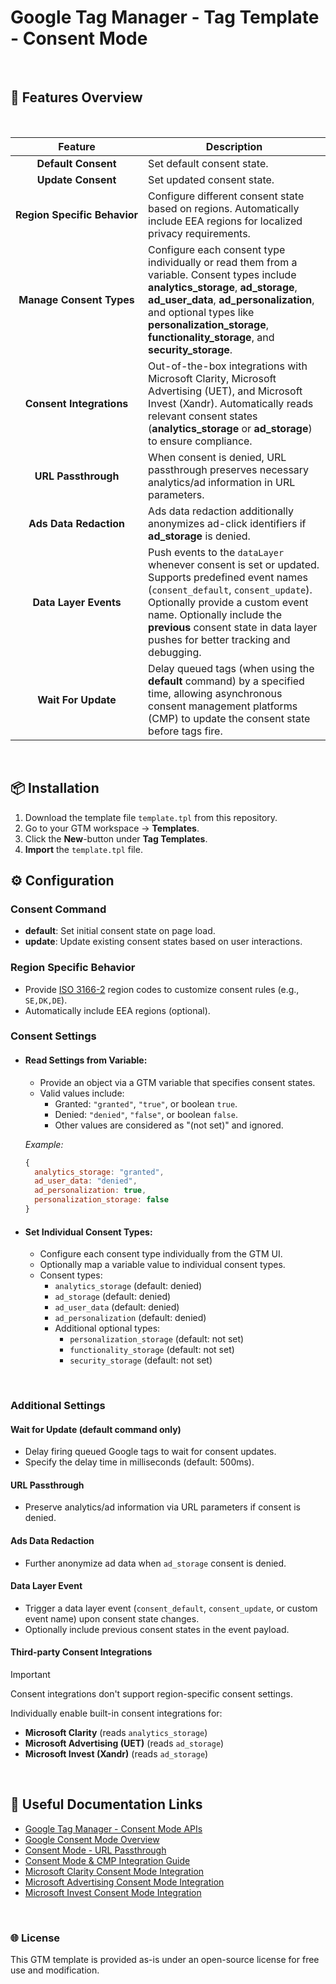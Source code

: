 # Google Tag Manager - Tag Template - Consent Mode

<br>

## 📖 Features Overview

<br>

|**Feature**                                   | **Description**                                |
|:--------------------------------------------:|------------------------------------------------|
| **Default&nbsp;Consent**                     | Set default consent state.                     |
| **Update&nbsp;Consent**                      | Set updated consent state.                     |
| **Region&nbsp;Specific&nbsp;Behavior**       | Configure different consent state based on regions. Automatically include EEA regions for localized privacy requirements.|
| **Manage&nbsp;Consent&nbsp;Types**           | Configure each consent type individually or read them from a variable. Consent types include **analytics_storage**, **ad_storage**, **ad_user_data**, **ad_personalization**, and optional types like **personalization_storage**, **functionality_storage**, and **security_storage**.|
| **Consent&nbsp;Integrations**  | Out-of-the-box integrations with Microsoft Clarity, Microsoft Advertising (UET), and Microsoft Invest (Xandr). Automatically reads relevant consent states (**analytics_storage** or **ad_storage**) to ensure compliance.|
| **URL&nbsp;Passthrough**                     | When consent is denied, URL passthrough preserves necessary analytics/ad information in URL parameters.|
| **Ads&nbsp;Data&nbsp;Redaction**             | Ads data redaction additionally anonymizes ad-click identifiers if **ad_storage** is denied.|
| **Data&nbsp;Layer&nbsp;Events**              | Push events to the `dataLayer` whenever consent is set or updated. Supports predefined event names (`consent_default`, `consent_update`). Optionally provide a custom event name. Optionally include the **previous** consent state in data layer pushes for better tracking and debugging.|
| **Wait&nbsp;For&nbsp;Update**                | Delay queued tags (when using the **default** command) by a specified time, allowing asynchronous consent management platforms (CMP) to update the consent state before tags fire.|

<br>

## 📦 Installation

1. Download the template file `template.tpl` from this repository.
2. Go to your GTM workspace → **Templates**.
3. Click the **New**-button under **Tag Templates**.
4. **Import** the `template.tpl` file.

## ⚙️ Configuration

### Consent Command

- **default**: Set initial consent state on page load.
- **update**: Update existing consent states based on user interactions.

### Region Specific Behavior

- Provide [ISO 3166-2](https://en.wikipedia.org/wiki/ISO_3166-2) region codes to customize consent rules (e.g., `SE,DK,DE`).
- Automatically include EEA regions (optional).

### Consent Settings

- #### **Read Settings from Variable**:
  - Provide an object via a GTM variable that specifies consent states.
  - Valid values include:
    - Granted: `"granted"`, `"true"`, or boolean `true`.
    - Denied: `"denied"`, `"false"`, or boolean `false`.
    - Other values are considered as "(not set)" and ignored.

  _Example:_

  ```javascript
  {
    analytics_storage: "granted",
    ad_user_data: "denied",
    ad_personalization: true,
    personalization_storage: false
  }
  ```

- #### **Set Individual Consent Types**:
  - Configure each consent type individually from the GTM UI.
  - Optionally map a variable value to individual consent types.
  - Consent types:
    - `analytics_storage` (default: denied)
    - `ad_storage` (default: denied)
    - `ad_user_data` (default: denied)
    - `ad_personalization` (default: denied)
    - Additional optional types:
      - `personalization_storage` (default: not set)
      - `functionality_storage` (default: not set)
      - `security_storage` (default: not set)

<br>

### Additional Settings

#### Wait for Update (default command only)
- Delay firing queued Google tags to wait for consent updates.
- Specify the delay time in milliseconds (default: 500ms).

#### URL Passthrough
- Preserve analytics/ad information via URL parameters if consent is denied.

#### Ads Data Redaction
- Further anonymize ad data when `ad_storage` consent is denied.

#### Data Layer Event
- Trigger a data layer event (`consent_default`, `consent_update`, or custom event name) upon consent state changes.
- Optionally include previous consent states in the event payload.

#### Third-party Consent Integrations
> [!IMPORTANT]
> Consent integrations don't support region-specific consent settings.

Individually enable built-in consent integrations for:
- **Microsoft Clarity** (reads `analytics_storage`)
- **Microsoft Advertising (UET)** (reads `ad_storage`)
- **Microsoft Invest (Xandr)** (reads `ad_storage`)

<br>

## 🔗 Useful Documentation Links

- [Google Tag Manager - Consent Mode APIs](https://developers.google.com/tag-platform/tag-manager/templates/api#setdefaultconsentstate)
- [Google Consent Mode Overview](https://developers.google.com/tag-platform/security/concepts/consent-mode#consent-types)
- [Consent Mode - URL Passthrough](https://developers.google.com/tag-platform/security/guides/consent?consentmode=advanced#passthroughs)
- [Consent Mode & CMP Integration Guide](https://developers.google.com/tag-platform/security/guides/consent?consentmode=advanced#integrate_with_asynchronous_consent_management_platforms)
- [Microsoft Clarity Consent Mode Integration](https://learn.microsoft.com/en-us/clarity/setup-and-installation/cookie-consent)
- [Microsoft Advertising Consent Mode Integration](https://help.ads.microsoft.com/apex/index/3/en/60119)
- [Microsoft Invest Consent Mode Integration](https://learn.microsoft.com/en-us/xandr/invest/set-up-consent-mode-in-universal-pixel)

<br>

### 🌐 License

This GTM template is provided as-is under an open-source license for free use and modification.
